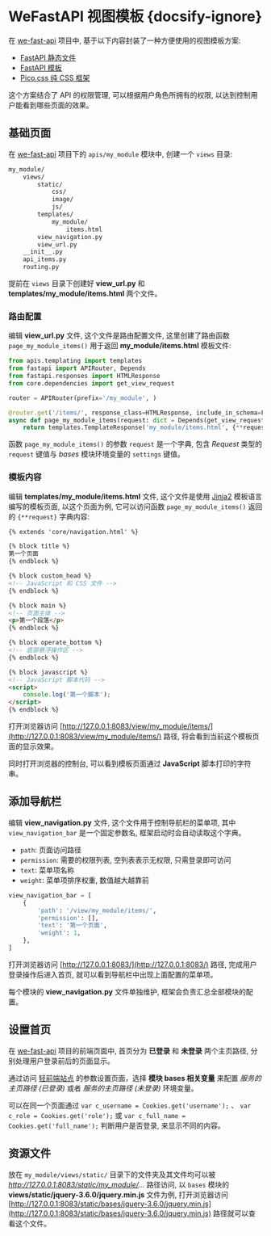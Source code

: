 # WeFastAPI 视图模板 {docsify-ignore}

在 [we-fast-api](https://github.com/hekaiyou/we-fast-api) 项目中, 基于以下内容封装了一种方便使用的视图模板方案:

- [FastAPI 静态文件](https://fastapi.tiangolo.com/zh/tutorial/static-files/)
- [FastAPI 模板](https://fastapi.tiangolo.com/zh/advanced/templates/)
- [Pico.css 纯 CSS 框架](https://picocss.com/)

这个方案结合了 API 的权限管理, 可以根据用户角色所拥有的权限, 以达到控制用户能看到哪些页面的效果。

## 基础页面

在 [we-fast-api](https://github.com/hekaiyou/we-fast-api) 项目下的 `apis/my_module` 模块中, 创建一个 `views` 目录:

```bash
my_module/
    views/
        static/
            css/
            image/
            js/
        templates/
            my_module/
                items.html
        view_navigation.py
        view_url.py
    __init__.py
    api_items.py
    routing.py
```

提前在 `views` 目录下创建好 **view_url.py** 和 **templates/my_module/items.html** 两个文件。

### 路由配置

编辑 **view_url.py** 文件, 这个文件是路由配置文件, 这里创建了路由函数 `page_my_module_items()` 用于返回 **my_module/items.html** 模板文件:

```python
from apis.templating import templates
from fastapi import APIRouter, Depends
from fastapi.responses import HTMLResponse
from core.dependencies import get_view_request

router = APIRouter(prefix='/my_module', )

@router.get('/items/', response_class=HTMLResponse, include_in_schema=False)
async def page_my_module_items(request: dict = Depends(get_view_request)):
    return templates.TemplateResponse('my_module/items.html', {**request})
```

函数 `page_my_module_items()` 的参数 `request` 是一个字典, 包含 *Request* 类型的 `request` 键值与 *bases* 模块环境变量的 `settings` 键值。

### 模板内容

编辑 **templates/my_module/items.html** 文件, 这个文件是使用 [Jinja2](https://docs.jinkan.org/docs/jinja2/) 模板语言编写的模板页面, 以这个页面为例, 它可以访问函数 `page_my_module_items()` 返回的 `{**request}` 字典内容:

```html
{% extends 'core/navigation.html' %}

{% block title %}
第一个页面
{% endblock %}

{% block custom_head %}
<!-- JavaScript 和 CSS 文件 -->
{% endblock %}

{% block main %}
<!-- 页面主体 -->
<p>第一个段落</p>
{% endblock %}

{% block operate_bottom %}
<!-- 底部悬浮操作区 -->
{% endblock %}

{% block javascript %}
<!-- JavaScript 脚本代码 -->
<script>
    console.log('第一个脚本');
</script>
{% endblock %}
```

打开浏览器访问 [http://127.0.0.1:8083/view/my_module/items/](http://127.0.0.1:8083/view/my_module/items/) 路径, 将会看到当前这个模板页面的显示效果。

同时打开浏览器的控制台, 可以看到模板页面通过 **JavaScript** 脚本打印的字符串。

## 添加导航栏

编辑 **view_navigation.py** 文件, 这个文件用于控制导航栏的菜单项, 其中 `view_navigation_bar` 是一个固定参数名, 框架启动时会自动读取这个字典。

- `path`: 页面访问路径
- `permission`: 需要的权限列表, 空列表表示无权限, 只需登录即可访问
- `text`: 菜单项名称
- `weight`: 菜单项排序权重, 数值越大越靠前

```python
view_navigation_bar = [
    {
        'path': '/view/my_module/items/',
        'permission': [],
        'text': '第一个页面',
        'weight': 1,
    },
]
```

打开浏览器访问 [http://127.0.0.1:8083/](http://127.0.0.1:8083/) 路径, 完成用户登录操作后进入首页, 就可以看到导航栏中出现上面配置的菜单项。

每个模块的 **view_navigation.py** 文件单独维护, 框架会负责汇总全部模块的配置。

## 设置首页

在 [we-fast-api](https://github.com/hekaiyou/we-fast-api) 项目的前端页面中, 首页分为 **已登录** 和 **未登录** 两个主页路径, 分别处理用户登录前后的页面显示。

通过访问 [轻前端站点](http://127.0.0.1:8083/) 的参数设置页面，选择 **模块 bases 相关变量** 来配置 *服务的主页路径 (已登录)* 或者 *服务的主页路径 (未登录)* 环境变量。

可以在同一个页面通过 `var c_username = Cookies.get('username');` 、 `var c_role = Cookies.get('role');` 或 `var c_full_name = Cookies.get('full_name');` 判断用户是否登录, 来显示不同的内容。

## 资源文件

放在 `my_module/views/static/` 目录下的文件夹及其文件均可以被 *http://127.0.0.1:8083/static/my_module/...* 路径访问, 以 `bases` 模块的 **views/static/jquery-3.6.0/jquery.min.js** 文件为例, 打开浏览器访问 [http://127.0.0.1:8083/static/bases/jquery-3.6.0/jquery.min.js](http://127.0.0.1:8083/static/bases/jquery-3.6.0/jquery.min.js) 路径就可以查看这个文件。
